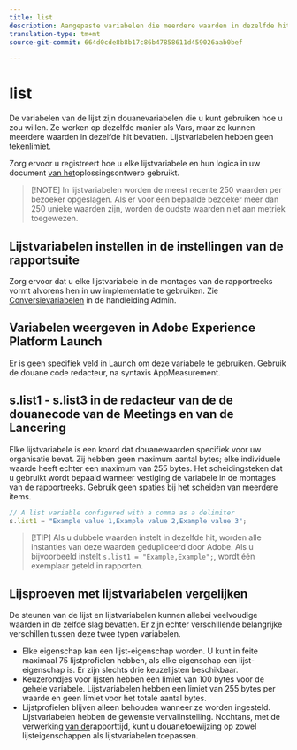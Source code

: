 ```yaml
---
title: list
description: Aangepaste variabelen die meerdere waarden in dezelfde hit bevatten.
translation-type: tm+mt
source-git-commit: 664d0cde8b8b17c86b47858611d459026aab0bef

---
```



# list

De variabelen van de lijst zijn douanevariabelen die u kunt gebruiken hoe u zou willen. Ze werken op dezelfde manier als Vars, maar ze kunnen meerdere waarden in dezelfde hit bevatten. Lijstvariabelen hebben geen tekenlimiet.

Zorg ervoor u registreert hoe u elke lijstvariabele en hun logica in uw document [van het](../../prepare/solution-design.md)oplossingsontwerp gebruikt.

> [!NOTE] In lijstvariabelen worden de meest recente 250 waarden per bezoeker opgeslagen. Als er voor een bepaalde bezoeker meer dan 250 unieke waarden zijn, worden de oudste waarden niet aan metriek toegewezen.

## Lijstvariabelen instellen in de instellingen van de rapportsuite

Zorg ervoor dat u elke lijstvariabele in de montages van de rapportreeks vormt alvorens hen in uw implementatie te gebruiken. Zie [Conversievariabelen](/help/admin/admin/conversion-var-admin/list-var-admin.md) in de handleiding Admin.

## Variabelen weergeven in Adobe Experience Platform Launch

Er is geen specifiek veld in Launch om deze variabele te gebruiken. Gebruik de douane code redacteur, na syntaxis AppMeasurement.

## s.list1 - s.list3 in de redacteur van de de douanecode van de Meetings en van de Lancering

Elke lijstvariabele is een koord dat douanewaarden specifiek voor uw organisatie bevat. Zij hebben geen maximum aantal bytes; elke individuele waarde heeft echter een maximum van 255 bytes. Het scheidingsteken dat u gebruikt wordt bepaald wanneer vestiging de variabele in de montages van de rapportreeks. Gebruik geen spaties bij het scheiden van meerdere items.

```js
// A list variable configured with a comma as a delimiter
s.list1 = "Example value 1,Example value 2,Example value 3";
```

> [!TIP] Als u dubbele waarden instelt in dezelfde hit, worden alle instanties van deze waarden gedupliceerd door Adobe. Als u bijvoorbeeld instelt `s.list1 = "Example,Example";`, wordt één exemplaar geteld in rapporten.

## Lijsproeven met lijstvariabelen vergelijken

De steunen van de lijst en lijstvariabelen kunnen allebei veelvoudige waarden in de zelfde slag bevatten. Er zijn echter verschillende belangrijke verschillen tussen deze twee typen variabelen.

* Elke eigenschap kan een lijst-eigenschap worden. U kunt in feite maximaal 75 lijstprofielen hebben, als elke eigenschap een lijst-eigenschap is. Er zijn slechts drie keuzelijsten beschikbaar.
* Keuzerondjes voor lijsten hebben een limiet van 100 bytes voor de gehele variabele. Lijstvariabelen hebben een limiet van 255 bytes per waarde en geen limiet voor het totale aantal bytes.
* Lijstprofielen blijven alleen behouden wanneer ze worden ingesteld. Lijstvariabelen hebben de gewenste vervalinstelling. Nochtans, met de verwerking [van de](/help/components/vrs/vrs-report-time-processing.md)rapporttijd, kunt u douanetoewijzing op zowel lijsteigenschappen als lijstvariabelen toepassen.

